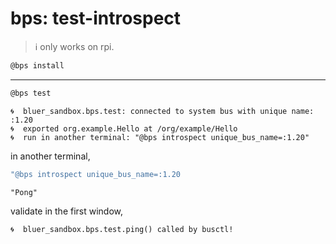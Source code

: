 # bps: test-introspect

> ℹ️ only works on rpi.

```bash
@bps install
```

---

```bash
@bps test
```

```text
🌀  bluer_sandbox.bps.test: connected to system bus with unique name: :1.20
🌀  exported org.example.Hello at /org/example/Hello
🌀  run in another terminal: "@bps introspect unique_bus_name=:1.20"
```

in another terminal,

```bash
"@bps introspect unique_bus_name=:1.20
```

```text
"Pong"
```

validate in the first window,

```text
🌀  bluer_sandbox.bps.test.ping() called by busctl!
```
